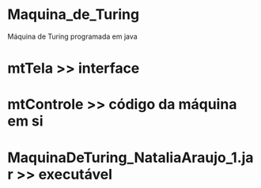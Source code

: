 # Maquina_de_Turing
Máquina de Turing programada em java
# mtTela >> interface
# mtControle >> código da máquina em si
# MaquinaDeTuring_NataliaAraujo_1.jar >> executável
